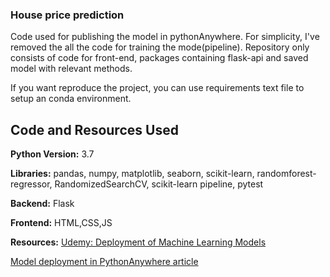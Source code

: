 ### House price prediction 

Code used for publishing the model in pythonAnywhere. For simplicity, I've removed the all the code for training the mode(pipeline).
Repository only consists of code for front-end, packages containing flask-api and saved model with relevant methods.

If you want reproduce the project, you can use requirements text file to setup an conda environment. 

## Code and Resources Used
**Python Version:** 3.7

**Libraries:** pandas, numpy, matplotlib, seaborn, scikit-learn, randomforest-regressor, RandomizedSearchCV, scikit-learn pipeline, pytest

**Backend:** Flask

**Frontend:** HTML,CSS,JS

**Resources:** [Udemy: Deployment of Machine Learning Models][course1]

[Model deployment in PythonAnywhere article][article1]

[course1]:https://www.udemy.com/course/deployment-of-machine-learning-models/

[article1]:https://medium.com/analytics-vidhya/how-to-deploy-simple-machine-learning-models-for-free-56cdccc62b8d

